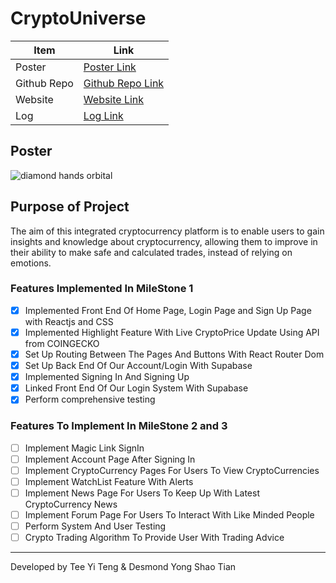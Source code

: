 <h1>CryptoUniverse</h1>


| Item | Link |
| --- | ----------- |
| Poster | [Poster Link](https://drive.google.com/file/d/1FD3GrL6DdfVXVAtxMRNbnQe3FcEPNiot/view) |
| Github Repo | [Github Repo Link](https://github.com/Puakii/DiamondHands)|
| Website | [Website Link](https://crypto-universe-orbital.vercel.app/)|
| Log | [Log Link](https://docs.google.com/spreadsheets/d/1kfw3d2EopZ5kIu5XbOPQGv8yOrE6kSfH_owgM1mVFho/edit#gid=0)|


<h2>Poster</h2>

![diamond hands orbital](https://user-images.githubusercontent.com/84946905/170971409-2d6a9f5b-9346-4a06-8d6b-87d5aed9160c.jpg)

  
<h2> Purpose of Project </h2>
The aim of this integrated cryptocurrency platform is to enable users to gain insights and knowledge about cryptocurrency, allowing them to improve in their ability to make safe and calculated trades, instead of relying on emotions. 


  
  
  ### Features Implemented In MileStone 1
- [x] Implemented Front End Of Home Page, Login Page and Sign Up Page with Reactjs and CSS
- [x] Implemented Highlight Feature With Live CryptoPrice Update Using API from COINGECKO
- [x] Set Up Routing Between The Pages And Buttons With React Router Dom
- [x] Set Up Back End Of Our Account/Login With Supabase
- [x] Implemented Signing In And Signing Up
- [x] Linked Front End Of Our Login System With Supabase
- [x] Perform comprehensive testing

### Features To Implement In MileStone 2 and 3
- [ ] Implement Magic Link SignIn
- [ ] Implement Account Page After Signing In
- [ ] Implement CryptoCurrency Pages For Users To View CryptoCurrencies
- [ ] Implement WatchList Feature With Alerts 
- [ ] Implement News Page For Users To Keep Up With Latest CryptoCurrency News
- [ ] Implement Forum Page For Users To Interact With Like Minded People
- [ ] Perform System And User Testing 
- [ ] Crypto Trading Algorithm To Provide User With Trading Advice

<hr>

Developed by Tee Yi Teng & Desmond Yong Shao Tian


